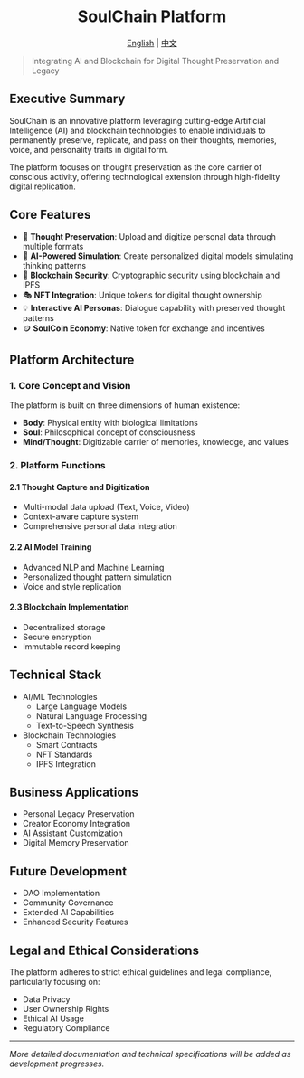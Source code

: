 <div align="center">
  <h1>SoulChain Platform</h1>
  <p>
    <a href="README.md">English</a> | 
    <a href="README.zh.md">中文</a>
  </p>
</div>

> Integrating AI and Blockchain for Digital Thought Preservation and Legacy

## Executive Summary

SoulChain is an innovative platform leveraging cutting-edge Artificial Intelligence (AI) and blockchain technologies to enable individuals to permanently preserve, replicate, and pass on their thoughts, memories, voice, and personality traits in digital form.

The platform focuses on thought preservation as the core carrier of conscious activity, offering technological extension through high-fidelity digital replication.

## Core Features

- 🧠 **Thought Preservation**: Upload and digitize personal data through multiple formats
- 🤖 **AI-Powered Simulation**: Create personalized digital models simulating thinking patterns
- 🔗 **Blockchain Security**: Cryptographic security using blockchain and IPFS
- 🎭 **NFT Integration**: Unique tokens for digital thought ownership
- 💡 **Interactive AI Personas**: Dialogue capability with preserved thought patterns
- 🪙 **SoulCoin Economy**: Native token for exchange and incentives

## Platform Architecture

### 1. Core Concept and Vision

The platform is built on three dimensions of human existence:
- **Body**: Physical entity with biological limitations
- **Soul**: Philosophical concept of consciousness
- **Mind/Thought**: Digitizable carrier of memories, knowledge, and values

### 2. Platform Functions

#### 2.1 Thought Capture and Digitization
- Multi-modal data upload (Text, Voice, Video)
- Context-aware capture system
- Comprehensive personal data integration

#### 2.2 AI Model Training
- Advanced NLP and Machine Learning
- Personalized thought pattern simulation
- Voice and style replication

#### 2.3 Blockchain Implementation
- Decentralized storage
- Secure encryption
- Immutable record keeping

## Technical Stack

- AI/ML Technologies
  - Large Language Models
  - Natural Language Processing
  - Text-to-Speech Synthesis
- Blockchain Technologies
  - Smart Contracts
  - NFT Standards
  - IPFS Integration

## Business Applications

- Personal Legacy Preservation
- Creator Economy Integration
- AI Assistant Customization
- Digital Memory Preservation

## Future Development

- DAO Implementation
- Community Governance
- Extended AI Capabilities
- Enhanced Security Features

## Legal and Ethical Considerations

The platform adheres to strict ethical guidelines and legal compliance, particularly focusing on:
- Data Privacy
- User Ownership Rights
- Ethical AI Usage
- Regulatory Compliance

---

*More detailed documentation and technical specifications will be added as development progresses.*